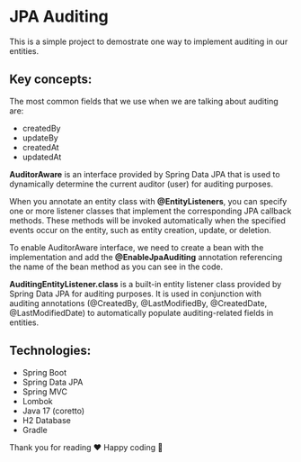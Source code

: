 # JPA Auditing

This is a simple project to demostrate one way to implement auditing in our entities.

## Key concepts:

The most common fields that we use when we are talking about auditing are:

- createdBy
- updateBy
- createdAt
- updatedAt

**AuditorAware** is an interface provided by Spring Data JPA that is used to dynamically determine the current auditor (user) for auditing purposes.

When you annotate an entity class with **@EntityListeners**, you can specify one or more listener classes that implement the corresponding JPA callback methods. These methods will be invoked automatically when the specified events occur on the entity, such as entity creation, update, or deletion.

To enable AuditorAware interface, we need to create a bean with the implementation and add the **@EnableJpaAuditing** annotation referencing the name of the bean method as you can see in the code.

**AuditingEntityListener.class** is a built-in entity listener class provided by Spring Data JPA for auditing purposes. It is used in conjunction with auditing annotations (@CreatedBy, @LastModifiedBy, @CreatedDate, @LastModifiedDate) to automatically populate auditing-related fields in entities.

## Technologies:

- Spring Boot
- Spring Data JPA
- Spring MVC
- Lombok
- Java 17 (coretto)
- H2 Database
- Gradle

Thank you for reading ❤️
Happy coding 🚀
